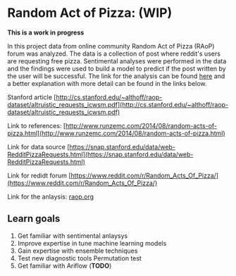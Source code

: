 
# Random Act of Pizza: (WIP)
    
**This is a work in progress**

In this project data from online community Random Act of Pizza (RAoP)
forum was analyzed. The data is a collection of post where reddit's
users are requesting free pizza. Sentimental analyses were performed
in the data and the findings were used to build a model to predict if
the post written by the user will be successful. The link for the
analysis can be found [here](raop.org) and a better explanation with
more detail can be found in the links below.

Stanford article
[http://cs.stanford.edu/~althoff/raop-dataset/altruistic_requests_icwsm.pdf](http://cs.stanford.edu/~althoff/raop-dataset/altruistic_requests_icwsm.pdf)

Link to references: 
[http://www.runzemc.com/2014/08/random-acts-of-pizza.html](http://www.runzemc.com/2014/08/random-acts-of-pizza.html)

Link for data source 
[https://snap.stanford.edu/data/web-RedditPizzaRequests.html](https://snap.stanford.edu/data/web-RedditPizzaRequests.html)

Link for redidt forum
[https://www.reddit.com/r/Random_Acts_Of_Pizza/](https://www.reddit.com/r/Random_Acts_Of_Pizza/)

Link for the anlaysis:
[raop.org](raop.org)

## Learn goals

1. Get familiar with sentimental anlaysys 
2. Improve expertise in tune machine learning models
3. Gain expertise with ensemble techniques
4. Test new diagnostic tools Permutation test
5. Get familiar with Ariflow (**TODO**)
